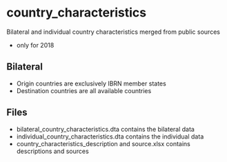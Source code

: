 # country_characteristics
Bilateral and individual country characteristics merged from public sources

- only for 2018

## Bilateral
- Origin countries are exclusively IBRN member states
- Destination countries are all available countries

## Files
- bilateral_country_characteristics.dta contains the bilateral data
- individual_country_characteristics.dta contains the individual data
- country_characteristics_description and source.xlsx contains descriptions and sources
